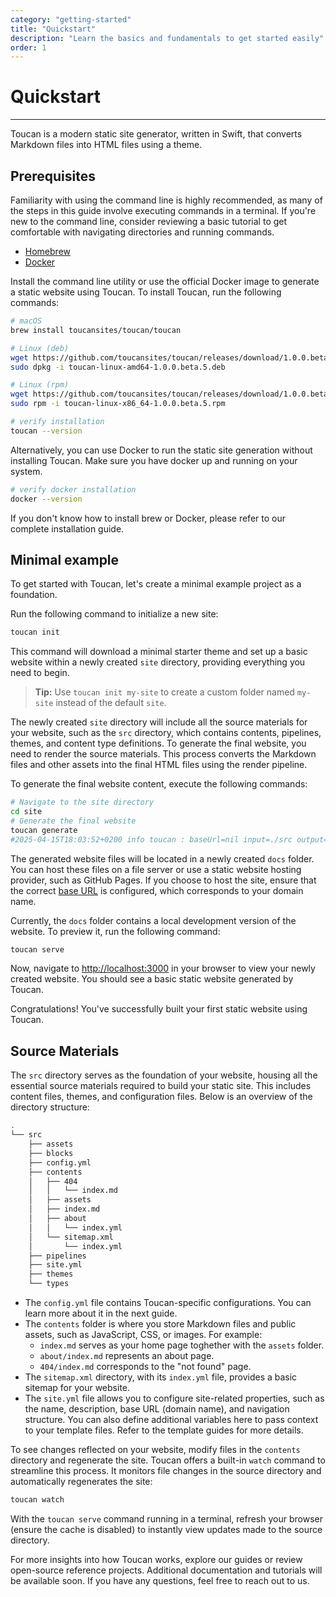 ```yaml
---
category: "getting-started"
title: "Quickstart"
description: "Learn the basics and fundamentals to get started easily"
order: 1
---
```


# Quickstart
---

Toucan is a modern static site generator, written in Swift, that converts Markdown files into HTML files using a theme.

## Prerequisites

Familiarity with using the command line is highly recommended, as many of the steps in this guide involve executing commands in a terminal. If you're new to the command line, consider reviewing a basic tutorial to get comfortable with navigating directories and running commands.

- [Homebrew](https://brew.sh/)
- [Docker](https://www.docker.com/)

Install the command line utility or use the official Docker image to generate a static website using Toucan. To install Toucan, run the following commands:

```sh
# macOS
brew install toucansites/toucan/toucan

# Linux (deb)
wget https://github.com/toucansites/toucan/releases/download/1.0.0.beta.5/toucan-linux-amd64-1.0.0.beta.5.deb
sudo dpkg -i toucan-linux-amd64-1.0.0.beta.5.deb

# Linux (rpm)
wget https://github.com/toucansites/toucan/releases/download/1.0.0.beta.5/toucan-linux-x86_64-1.0.0.beta.5.rpm
sudo rpm -i toucan-linux-x86_64-1.0.0.beta.5.rpm

# verify installation
toucan --version
```

Alternatively, you can use Docker to run the static site generation without installing Toucan. Make sure you have docker up and running on your system.

```sh
# verify docker installation
docker --version
```

If you don't know how to install brew or Docker, please refer to our complete installation guide.

## Minimal example

To get started with Toucan, let's create a minimal example project as a foundation.

Run the following command to initialize a new site:

```sh
toucan init
```

This command will download a minimal starter theme and set up a basic website within a newly created `site` directory, providing everything you need to begin.

> **Tip:** Use `toucan init my-site` to create a custom folder named `my-site` instead of the default `site`.

The newly created `site` directory will include all the source materials for your website, such as the `src` directory, which contains contents, pipelines, themes, and content type definitions. To generate the final website, you need to render the source materials. This process converts the Markdown files and other assets into the final HTML files using the render pipeline.

To generate the final website content, execute the following commands:

```sh
# Navigate to the site directory
cd site
# Generate the final website
toucan generate
#2025-04-15T18:03:52+0200 info toucan : baseUrl=nil input=./src output=./docs [toucan_generate] Site generated successfully.
```

The generated website files will be located in a newly created `docs` folder. You can host these files on a file server or use a static website hosting provider, such as GitHub Pages. If you choose to host the site, ensure that the correct [base URL](/docs/getting-started/commands/) is configured, which corresponds to your domain name. 

Currently, the `docs` folder contains a local development version of the website. To preview it, run the following command:

```sh
toucan serve
```
Now, navigate to [http://localhost:3000](http://localhost:3000) in your browser to view your newly created website. You should see a basic static website generated by Toucan. 

Congratulations! You've successfully built your first static website using Toucan.

## Source Materials

The `src` directory serves as the foundation of your website, housing all the essential source materials required to build your static site. This includes content files, themes, and configuration files. Below is an overview of the directory structure:

```sh
.
└── src
    ├── assets
    ├── blocks
    ├── config.yml
    ├── contents
    │   ├── 404
    │   │   └── index.md
    │   ├── assets
    │   ├── index.md
    │   ├── about
    │   │   └── index.yml
    │   └── sitemap.xml
    │       └── index.yml
    ├── pipelines
    ├── site.yml
    ├── themes
    └── types
```

- The `config.yml` file contains Toucan-specific configurations. You can learn more about it in the next guide.
- The `contents` folder is where you store Markdown files and public assets, such as JavaScript, CSS, or images. For example:
    - `index.md` serves as your home page toghether with the `assets` folder.
    - `about/index.md` represents an about page.
    - `404/index.md` corresponds to the "not found" page.
- The `sitemap.xml` directory, with its `index.yml` file, provides a basic sitemap for your website.
- The `site.yml` file allows you to configure site-related properties, such as the name, description, base URL (domain name), and navigation structure. You can also define additional variables here to pass context to your template files. Refer to the template guides for more details.

To see changes reflected on your website, modify files in the `contents` directory and regenerate the site. Toucan offers a built-in `watch` command to streamline this process. It monitors file changes in the source directory and automatically regenerates the site:

```sh
toucan watch
```

With the `toucan serve` command running in a terminal, refresh your browser (ensure the cache is disabled) to instantly view updates made to the source directory.

For more insights into how Toucan works, explore our guides or review open-source reference projects. Additional documentation and tutorials will be available soon. If you have any questions, feel free to reach out to us.
